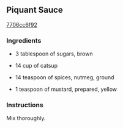 ## Piquant Sauce

[7706cc6f92](http://www.food.com/recipe/piquant-sauce-283807)

### Ingredients

 - 3 tablespoon of sugars, brown

 - 14 cup of catsup

 - 14 teaspoon of spices, nutmeg, ground

 - 1 teaspoon of mustard, prepared, yellow

### Instructions

Mix thoroughly.